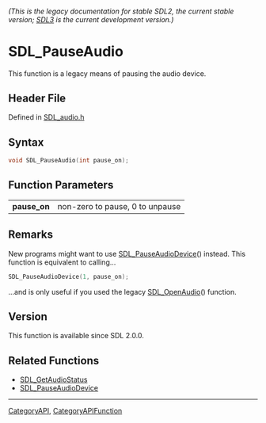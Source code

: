 ###### (This is the legacy documentation for stable SDL2, the current stable version; [SDL3](https://wiki.libsdl.org/SDL3/) is the current development version.)
# SDL_PauseAudio

This function is a legacy means of pausing the audio device.

## Header File

Defined in [SDL_audio.h](https://github.com/libsdl-org/SDL/blob/SDL2/include/SDL_audio.h)

## Syntax

```c
void SDL_PauseAudio(int pause_on);

```

## Function Parameters

|                  |                                 |
| ---------------- | ------------------------------- |
| **pause_on**     | non-zero to pause, 0 to unpause |

## Remarks

New programs might want to use
[SDL_PauseAudioDevice](SDL_PauseAudioDevice)() instead. This function is
equivalent to calling...

```c
SDL_PauseAudioDevice(1, pause_on);
```

...and is only useful if you used the legacy
[SDL_OpenAudio](SDL_OpenAudio)() function.

## Version

This function is available since SDL 2.0.0.

## Related Functions

* [SDL_GetAudioStatus](SDL_GetAudioStatus)
* [SDL_PauseAudioDevice](SDL_PauseAudioDevice)

----
[CategoryAPI](CategoryAPI), [CategoryAPIFunction](CategoryAPIFunction)


